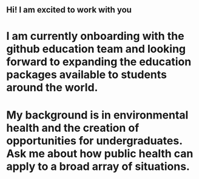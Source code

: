 ## Hi! I am excited to work with you 

# I am currently onboarding with the github education team and looking forward to expanding the education packages available to students around the world. 

# My background is in environmental health and the creation of opportunities for undergraduates. Ask me about how public health can apply to a broad array of situations.  

<!--
**adawright/adawright** is a ✨ _special_ ✨ repository because its `README.md` (this file) appears on your GitHub profile.

Here are some ideas to get you started:

- 🔭 I’m currently working on ...
- 🌱 I’m currently learning ...
- 👯 I’m looking to collaborate on ...
- 🤔 I’m looking for help with ...
- 💬 Ask me about ...
- 📫 How to reach me: ...
- 😄 Pronouns: ...
- ⚡ Fun fact: ...
-->
